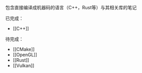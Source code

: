 包含直接编译成机器码的语言（C++，Rust等）与其相关库的笔记

已完成：
- [[C++]]

待完成：
- [[CMake]]
- [[OpenGL]]
- [[Rust]]
- [[Vulkan]]